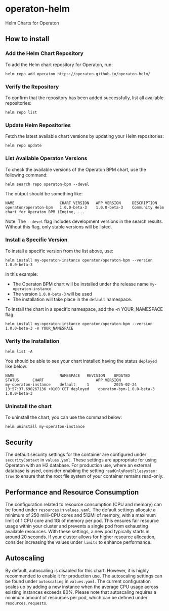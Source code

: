 # operaton-helm
Helm Charts for Operaton

## How to install
### Add the Helm Chart Repository
To add the Helm chart repository for Operaton, run:  

```
helm repo add operaton https://operaton.github.io/operaton-helm/
```

### Verify the Repository
To confirm that the repository has been added successfully, list all available repositories:

```
helm repo list
```

### Update Helm Repositories
Fetch the latest available chart versions by updating your Helm repositories:

```
helm repo update
```

### List Available Operaton Versions

To check the available versions of the Operaton BPM chart, use the following command:

```
helm search repo operaton-bpm --devel
```

The output should be something like:

```
NAME                 	CHART VERSION	APP VERSION 	DESCRIPTION                                       
operaton/operaton-bpm	1.0.0-beta-3 	1.0.0-beta-3	Community Helm chart for Operaton BPM (Engine, ...
```

Note: The `--devel` flag includes development versions in the search results. Without this flag, only stable versions will be listed.

### Install a Specific Version

To install a specific version from the list above, use:

```
helm install my-operaton-instance operaton/operaton-bpm --version 1.0.0-beta-3
```

In this example:

* The Operaton BPM chart will be installed under the release name `my-operaton-instance`
* The version `1.0.0-beta-3` will be used
* The installation will take place in the `default` namespace.

To install the chart in a specific namespace, add the -n YOUR_NAMESPACE flag:

```
helm install my-operaton-instance operaton/operaton-bpm --version 1.0.0-beta-3 -n YOUR_NAMESPACE
```

### Verify the Installation

```
helm list -A
```

You should be able to see your chart installed having the status `deployed` like below:

```
NAME                	NAMESPACE	REVISION	UPDATED                                	STATUS  	CHART                    	APP VERSION 
my-operaton-instance	default  	1       	2025-02-24 13:57:37.690267136 +0100 CET	deployed	operaton-bpm-1.0.0-beta-3	1.0.0-beta-3
```

### Uninstall the chart

To uninstall the chart, you can use the command below:

```
helm uninstall my-operaton-instance
```

## Security
The default security settings for the container are configured under `securityContext` in `values.yaml`.
These settings are appropriate for using Operaton with an H2 database. For production use,
where an external database is used, consider enabling the setting `readOnlyRootFilesystem: true`
to ensure that the root file system of your container remains read-only.

## Performance and Resource Consumption
The configuration related to resource consumption (CPU and memory) can be found under `resources` in `values.yaml`.
The default settings allocate a minimum of 250 milli-CPU cores and 512Mi of memory, with a maximum limit of 1 CPU core
and 1Gi of memory per pod. This ensures fair resource usage within your cluster and prevents
a single pod from exhausting available resources.
With these settings, a new pod typically starts in around 20 seconds. If your cluster allows
for higher resource allocation, consider increasing the values under `limits` to enhance performance.

## Autoscaling
By default, autoscaling is disabled for this chart. However, it is highly recommended to enable
it for production use. The autoscaling settings can be found under `autoscaling` in `values.yaml`.
The current configuration scales up by adding a new instance when the average CPU usage
across existing instances exceeds 80%. Please note that autoscaling requires a minimum amount
of resources per pod, which can be defined under `resources.requests`.
